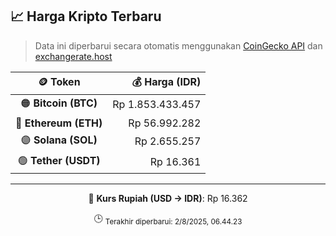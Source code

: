

<!-- HARGA_KRIPTO -->
## 📈 Harga Kripto Terbaru

> Data ini diperbarui secara otomatis menggunakan [CoinGecko API](https://www.coingecko.com/) dan [exchangerate.host](https://exchangerate.host/)

<div align="center">

| 🪙 Token | 💰 Harga (IDR) |
|:------:|---------------:|
| 🟠 **Bitcoin (BTC)**   | Rp 1.853.433.457 |
| 🔵 **Ethereum (ETH)**  | Rp 56.992.282 |
| 🟣 **Solana (SOL)**    | Rp 2.655.257 |
| 🟢 **Tether (USDT)**   | Rp 16.361 |

---

💱 **Kurs Rupiah (USD → IDR)**: Rp 16.362

🕒 <sub>Terakhir diperbarui: 2/8/2025, 06.44.23</sub>

</div>
<!-- /HARGA_KRIPTO -->